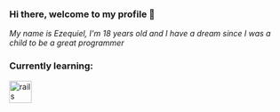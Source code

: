 ### Hi there, welcome to my profile 👋

*My name is Ezequiel, I'm 18 years old and I have a dream since I was a child to be a great programmer*

### Currently learning:

<img src="https://cdn.jsdelivr.net/gh/devicons/devicon/icons/java/java-original-wordmark.svg" alt="rails" width="40" height="40" style="max width:100%;"></img>
